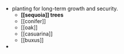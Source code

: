 - planting for long-term growth and security.
	- **[[sequoia]] trees**
	- [[conifer]]
	- [[oak]]
	- [[casuarina]]
	- [[buxus]]
-